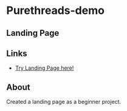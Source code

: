 # Purethreads-demo

## Landing Page

## Links
- [Try Landing Page here!](https://abhishek-2703.github.io/purethreads-demo/)

## About
Created a landing page as a beginner project.

